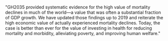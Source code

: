 "GH2035 provided systematic evidence for the high
value of mortality declines in much of the world—a value
that was often a substantial fraction of GDP growth. We
have updated those findings up to 2019 and reiterate the
high economic value of actually experienced mortality
declines. Today, the case is better than ever for the value
of investing in health for reducing mortality and
morbidity, alleviating poverty, and improving human
welfare."
